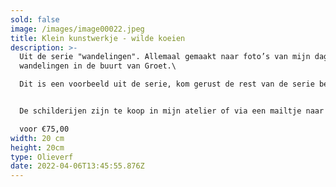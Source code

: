 ```yaml
---
sold: false
image: /images/image00022.jpeg
title: Klein kunstwerkje - wilde koeien
description: >-
  U﻿it de serie "wandelingen". Allemaal gemaakt naar foto’s van mijn dagelijkse
  wandelingen in de buurt van Groet.\

  D﻿it is een voorbeeld uit de serie, kom gerust de rest van de serie bekijken in het atelier.


  De schilderijen zijn te koop in mijn atelier of via een mailtje naar [atelierdegroet@gmail.com](mailto:atelierdegroet@gmail.com)\

  voor €75,00
width: 20 cm
height: 20cm
type: Olieverf
date: 2022-04-06T13:45:55.876Z
---
```

